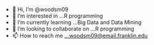- 👋 Hi, I’m @woodsm09
- 👀 I’m interested in ...R programming
- 🌱 I’m currently learning ...Big Data and Data Mining
- 💞️ I’m looking to collaborate on ...R programming
- 📫 How to reach me ...woodsm09@email.franklin.edu


<!---
woodsm09/woodsm09 is a ✨ special ✨ repository because its `README.md` (this file) appears on your GitHub profile.
You can click the Preview link to take a look at your changes.
--->
